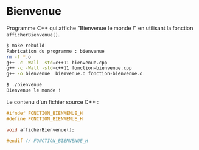 # Bienvenue

Programme C++ qui affiche "Bienvenue le monde !" en utilisant la fonction `afficherBienvenue()`.

```sh
$ make rebuild
Fabrication du programme : bienvenue
rm -f *.o
g++ -c -Wall -std=c++11 bienvenue.cpp
g++ -c -Wall -std=c++11 fonction-bienvenue.cpp
g++ -o bienvenue  bienvenue.o fonction-bienvenue.o

$ ./bienvenue
Bienvenue le monde !
```

Le contenu d'un fichier source C++ :

```cpp
#ifndef FONCTION_BIENVENUE_H
#define FONCTION_BIENVENUE_H

void afficherBienvenue();

#endif // FONCTION_BIENVENUE_H
```
